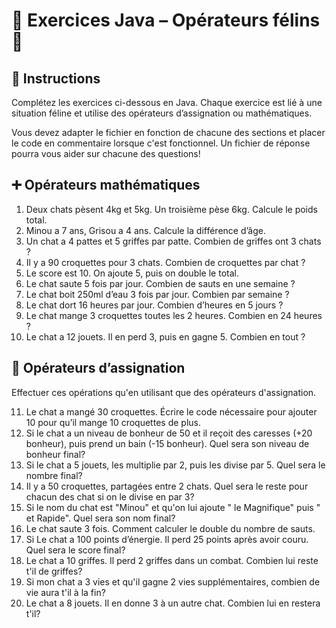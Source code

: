 # 🐾 Exercices Java – Opérateurs félins 🐾

## 🎯 Instructions
Complétez les exercices ci-dessous en Java. Chaque exercice est lié à une situation féline et utilise des opérateurs d’assignation ou mathématiques. 

Vous devez adapter le fichier en fonction de chacune des sections et placer le code en commentaire lorsque c'est fonctionnel. Un fichier de réponse pourra vous aider sur chacune des questions!


## ➕ Opérateurs mathématiques

1. Deux chats pèsent 4kg et 5kg. Un troisième pèse 6kg. Calcule le poids total.
2. Minou a 7 ans, Grisou a 4 ans. Calcule la différence d’âge.
3. Un chat a 4 pattes et 5 griffes par patte. Combien de griffes ont 3 chats ?
4. Il y a 90 croquettes pour 3 chats. Combien de croquettes par chat ?
5. Le score est 10. On ajoute 5, puis on double le total.
6. Le chat saute 5 fois par jour. Combien de sauts en une semaine ?
7. Le chat boit 250ml d’eau 3 fois par jour. Combien par semaine ?
8. Le chat dort 16 heures par jour. Combien d’heures en 5 jours ?
9. Le chat mange 3 croquettes toutes les 2 heures. Combien en 24 heures ?
10. Le chat a 12 jouets. Il en perd 3, puis en gagne 5. Combien en tout ?

## 🔁 Opérateurs d’assignation

Effectuer ces opérations qu'en utilisant que des opérateurs d'assignation.

11. Le chat a mangé 30 croquettes. Écrire le code nécessaire pour ajouter 10 pour qu’il mange 10 croquettes de plus.
12. Si le chat a un niveau de bonheur de 50 et il reçoit des caresses (+20 bonheur), puis prend un bain (-15 bonheur). Quel sera son niveau de bonheur final?
13. Si le chat a 5 jouets, les multiplie par 2, puis les divise par 5. Quel sera le nombre final?
14. Il y a 50 croquettes, partagées entre 2 chats. Quel sera le reste pour chacun des chat si on le divise en par 3?
15. Si le nom du chat est "Minou" et qu'on lui ajoute " le Magnifique" puis " et Rapide". Quel sera son nom final?
16. Le chat saute 3 fois. Comment calculer le double du nombre de sauts.
17. Si Le chat a 100 points d’énergie. Il perd 25 points après avoir couru. Quel sera le score final?
18. Le chat a 10 griffes. Il perd 2 griffes dans un combat. Combien lui reste t'il de griffes?
19. Si mon chat a 3 vies et qu'il gagne 2 vies supplémentaires, combien de vie aura t'il à la fin?
20. Le chat a 8 jouets. Il en donne 3 à un autre chat. Combien lui en restera t'il?


